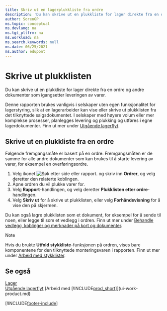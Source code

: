```yaml
---
title: Skriv ut en lagerplukkliste fra ordre
description: 'Du kan skrive ut en plukkliste for lager direkte fra en ordre, salg, faktura og andre utgående salgsdokumenter.'
author: SorenGP
ms.topic: conceptual
ms.devlang: na
ms.tgt_pltfrm: na
ms.workload: na
ms.search.keywords: null
ms.date: 06/25/2021
ms.author: edupont
---
```

# <a name="print-the-picking-list" />Skrive ut plukklisten

Du kan skrive ut en plukkliste for lager direkte fra en ordre og andre dokumenter som igangsetter leveringen av varer.

Denne rapporten brukes vanligvis i selskaper uten egen funksjonalitet for lagerstyring, slik at en lagerarbeider kan vise eller skrive ut plukklisten fra det tilknyttede salgsdokumentet. I selskaper med høyere volum eller mer komplekse prosesser, planlegges levering og plukking og utføres i egne lagerdokumenter. Finn ut mer under [Utgående lagerflyt](design-details-outbound-warehouse-flow.md).

## <a name="to-print-a-picking-list-from-a-sales-order" />Skrive ut en plukkliste fra en ordre

Følgende fremgangsmåte er basert på en ordre. Fremgangsmåten er de samme for alle andre dokumenter som kan brukes til å starte levering av varer, for eksempel en overføringsordre.

1. Velg ikonet ![Søk etter side eller rapport.](media/ui-search/search_small.png "Ikonet Søk etter side eller rapport") og skriv inn **Ordrer**, og velg deretter den relaterte koblingen.  
2. Åpne ordren du vil plukke varer for.  
3. Velg **Rapport**-handlingen, og velg deretter **Plukklisten etter ordre**-handlingen.  
4. Velg **Skriv ut** for å skrive ut plukklisten, eller velg **Forhåndsvisning** for å vise den på skjermen.

Du kan også lagre plukklisten som et dokument, for eksempel for å sende til noen, eller legge til som et vedlegg i ordren. Finn ut mer under [Behandle vedlegg, koblinger og merknader på kort og dokumenter](ui-how-add-link-to-record.md).

> [!NOTE]
> Hvis du brukte **Utfold stykkliste**-funksjonen på ordren, vises bare komponentene for den tilknyttede monteringsvaren i rapporten. Finn ut mer under [Arbeid med stykklister](inventory-how-work-BOMs.md).

## <a name="see-also" />Se også

[Lager](inventory-manage-inventory.md)  
[Utgående lagerflyt](design-details-outbound-warehouse-flow.md)
[Arbeid med [!INCLUDE[prod_short](includes/prod_short.md)]](ui-work-product.md)  

[!INCLUDE[footer-include](includes/footer-banner.md)]
